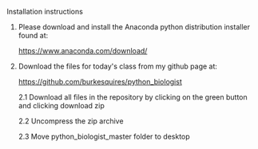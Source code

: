 Installation instructions

1. Please download and install the Anaconda python distribution installer found at:

	https://www.anaconda.com/download/
	

2. Download the files for today's class from my github page at:

	https://github.com/burkesquires/python_biologist
	

	2.1 Download all files in the repository by clicking on the green button and clicking download zip
	
	2.2 Uncompress the zip archive
	
	2.3 Move python_biologist_master folder to desktop
	
